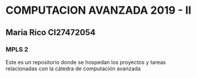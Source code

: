 <h1>COMPUTACION AVANZADA 2019 - II</h1>
<h2> Maria Rico CI27472054 </h2>
<h3> MPLS 2 </h3>

<p>Este es un repositorio donde se hospedan los proyectos y tareas relacionadas con la cátedra de computación avanzada </p>
